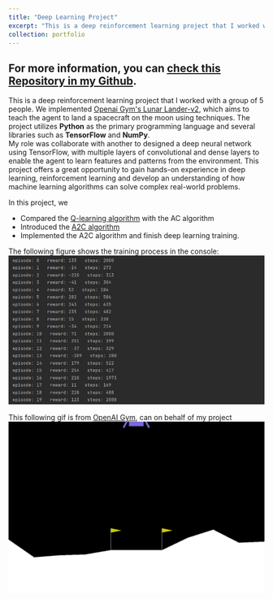 ```yaml
---
title: "Deep Learning Project"
excerpt: "This is a deep reinforcement learning project that I worked with a group of 5 people. We implemented [Openai Gym's Lunar Lander-v2](https://www.gymlibrary.dev/environments/box2d/lunar_lander/), which aims to teach the agent to land a spacecraft on the moon using techniques. The project utilizes **Python** as the primary programming language and several libraries such as **TensorFlow** and **NumPy**. <br/>My role was collaborate with another to designed a deep neural network using TensorFlow, with multiple layers of convolutional and dense layers to enable the agent to learn features and patterns from the environment. This project offers a great opportunity to gain hands-on experience in deep learning, reinforcement learning and develop an understanding of how machine learning algorithms can solve complex real-world problems.<br/><img src='https://github.com/han-ziqi/DeepLearning-openaigym/raw/master/demo/lunar_lander_continuous.gif'>"
collection: portfolio
---
```


## For more information, you can [check this Repository in my Github](https://github.com/han-ziqi/DeepLearning-openaigym).

This is a deep reinforcement learning project that I worked with a group of 5 people. We implemented [Openai Gym's Lunar Lander-v2](https://www.gymlibrary.dev/environments/box2d/lunar_lander/), which aims to teach the agent to land a spacecraft on the moon using techniques. The project utilizes **Python** as the primary programming language and several libraries such as **TensorFlow** and **NumPy**. <br/>My role was collaborate with another to designed a deep neural network using TensorFlow, with multiple layers of convolutional and dense layers to enable the agent to learn features and patterns from the environment. This project offers a great opportunity to gain hands-on experience in deep learning, reinforcement learning and develop an understanding of how machine learning algorithms can solve complex real-world problems.

In this project, we
- Compared the [Q-learning algorithm](https://en.wikipedia.org/wiki/Q-learning) with the AC algorithm 
- Introduced the [A2C algorithm](https://towardsdatascience.com/understanding-actor-critic-methods-931b97b6df3f)
- Implemented the A2C algorithm and finish deep learning training.

The following figure shows the training process in the console:
![demo for training](https://github.com/han-ziqi/DeepLearning-openaigym/raw/master/demo/Train%20result.jpeg)

This following gif is from [OpenAI Gym](https://www.gymlibrary.dev), can on behalf of my project
![gif](https://github.com/han-ziqi/DeepLearning-openaigym/raw/master/demo/lunar_lander_continuous.gif)


